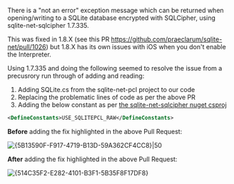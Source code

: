 There is a "not an error" exception message which can be returned when opening/writing to a SQLite database encrypted with SQLCipher, using sqlite-net-sqlcipher 1.7.335.

This was fixed in 1.8.X (see this PR https://github.com/praeclarum/sqlite-net/pull/1026) but 1.8.X has its own issues with iOS when you don't enable the Interpreter.

Using 1.7.335 and doing the following seemed to resolve the issue from a precusrory run through of adding and reading:
1. Adding SQLite.cs from the sqlite-net-pcl project to our code
1. Replacing the problematic lines of code as per the above PR
1. Adding the below constant as per [the sqlite-net-sqlcipher nuget csproj](https://github.com/praeclarum/sqlite-net/blob/master/nuget/SQLite-net-sqlcipher/SQLite-net-sqlcipher.csproj)

```xml
<DefineConstants>USE_SQLITEPCL_RAW</DefineConstants>
```

**Before** adding the fix highlighted in the above Pull Request:

![{5B13590F-F917-4719-B13D-59A362CF4CC8}|50](https://github.com/user-attachments/assets/9944da52-f74f-40e0-b3d5-83edcaf0b534)

**After** adding the fix highlighted in the above Pull Request:

![{514C35F2-E282-4101-B3F1-5B35F8F17DF8}](https://github.com/user-attachments/assets/0068daba-6a98-409e-9abc-eeb0fb4467a8)
